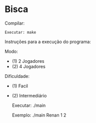 # Bisca

Compilar:

    Executar: make

Instruções para a execução do programa:

Modo: 
- (1) 2 Jogadores
- (2) 4 Jogadores

Dificuldade: 
- (1) Facil
- (2) Intermediário

    Executar: ./main <Seu Nome> <Modo> <Dificuldade>
    
    Exemplo: ./main Renan 1 2

